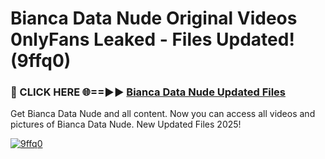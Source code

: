 # Bianca Data Nude Original Videos 0nlyFans Leaked - Files Updated! (9ffq0)

<h3>🔴 CLICK HERE 🌐==►► <a href="https://tinyurl.com/5h6xmrr3" rel="nofollow">Bianca Data Nude Updated Files</a></h3>

Get Bianca Data Nude and all content. Now you can access all videos and pictures of Bianca Data Nude. New Updated Files 2025!

[![9ffq0](https://i.imgur.com/KVD873Z.gif)](https://tinyurl.com/5h6xmrr3)
